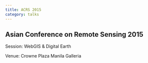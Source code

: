 ```yaml
---
title: ACRS 2015
category: talks
---
```

## Asian Conference on Remote Sensing 2015

Session: WebGIS & Digital Earth

Venue: Crowne Plaza Manila Galleria

